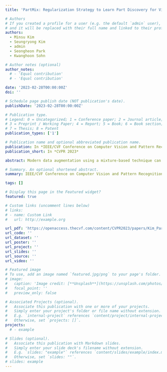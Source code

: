 ```yaml
---
title: 'PartMix: Regularization Strategy to Learn Part Discovery for Visible-Infrared Person Re-identification'

# Authors
# If you created a profile for a user (e.g. the default `admin` user), write the username (folder name) here
# and it will be replaced with their full name and linked to their profile.
authors:
  - Minsu Kim
  - Seungryong Kim
  - admin
  - Seongheon Park
  - Kwanghoon Sohn

# Author notes (optional)
author_notes:
  # - 'Equal contribution'
  # - 'Equal contribution'

date: '2023-02-28T00:00:00Z'
doi: ''

# Schedule page publish date (NOT publication's date).
publishDate: '2023-02-28T00:00:00Z'

# Publication type.
# Legend: 0 = Uncategorized; 1 = Conference paper; 2 = Journal article;
# 3 = Preprint / Working Paper; 4 = Report; 5 = Book; 6 = Book section;
# 7 = Thesis; 8 = Patent
publication_types: ['1']

# Publication name and optional abbreviated publication name.
publication: In *IEEE/CVF Conference on Computer Vision and Pattern Recognition*
publication_short: In *CVPR 2023*

abstract: Modern data augmentation using a mixture-based technique can regularize the models from overfitting to the training data in various computer vision applications, but a proper data augmentation technique tailored for the part-based Visible-Infrared person Re-IDentification (VI-ReID) models remains unexplored. In this paper, we present a novel data augmentation technique, dubbed \textbf{PartMix}, that synthesizes the augmented samples by mixing the part descriptors across the modalities to improve the performance of part-based VI-ReID models. Especially, we synthesize the positive and negative samples within the same and across different identities and regularize the backbone model through contrastive learning. In addition, we also present an entropy-based mining strategy to weaken the adverse impact of unreliable positive and negative samples. When incorporated into existing part-based VI-ReID model, PartMix consistently boosts the performance. We conduct experiments to demonstrate the effectiveness of our PartMix over the existing VI-ReID methods and provide ablation studies.

# Summary. An optional shortened abstract.
summary: IEEE/CVF Conference on Computer Vision and Pattern Recognition (CVPR) 2023

tags: []

# Display this page in the Featured widget?
featured: true

# Custom links (uncomment lines below)
# links:
# - name: Custom Link
#   url: http://example.org

url_pdf: 'https://openaccess.thecvf.com/content/CVPR2023/papers/Kim_PartMix_Regularization_Strategy_To_Learn_Part_Discovery_for_Visible-Infrared_Person_CVPR_2023_paper.pdf'
url_code: ''
url_dataset: ''
url_poster: ''
url_project: ''
url_slides: ''
url_source: ''
url_video: ''

# Featured image
# To use, add an image named `featured.jpg/png` to your page's folder.
# image:
#   caption: 'Image credit: [**Unsplash**](https://unsplash.com/photos/pLCdAaMFLTE)'
#   focal_point: ''
#   preview_only: false

# Associated Projects (optional).
#   Associate this publication with one or more of your projects.
#   Simply enter your project's folder or file name without extension.
#   E.g. `internal-project` references `content/project/internal-project/index.md`.
#   Otherwise, set `projects: []`.
projects:
  # - example

# Slides (optional).
#   Associate this publication with Markdown slides.
#   Simply enter your slide deck's filename without extension.
#   E.g. `slides: "example"` references `content/slides/example/index.md`.
#   Otherwise, set `slides: ""`.
# slides: example
---
```


<!-- {{% callout note %}}
Click the _Cite_ button above to demo the feature to enable visitors to import publication metadata into their reference management software.
{{% /callout %}} -->

<!-- {{% callout note %}}
Create your slides in Markdown - click the _Slides_ button to check out the example.
{{% /callout %}} -->

<!-- Supplementary notes can be added here, including [code, math, and images](https://wowchemy.com/docs/writing-markdown-latex/). -->

